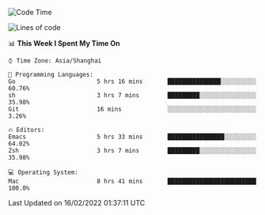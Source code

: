 <!--START_SECTION:waka-->
![Code Time](http://img.shields.io/badge/Code%20Time-615%20hrs%2040%20mins-blue)

![Lines of code](https://img.shields.io/badge/From%20Hello%20World%20I%27ve%20Written-22%20Thousand%20lines%20of%20code-blue)

📊 **This Week I Spent My Time On** 

```text
⌚︎ Time Zone: Asia/Shanghai

💬 Programming Languages: 
Go                       5 hrs 16 mins       ███████████████░░░░░░░░░░   60.76% 
sh                       3 hrs 7 mins        █████████░░░░░░░░░░░░░░░░   35.98% 
Git                      16 mins             ░░░░░░░░░░░░░░░░░░░░░░░░░   3.26%

🔥 Editors: 
Emacs                    5 hrs 33 mins       ████████████████░░░░░░░░░   64.02% 
Zsh                      3 hrs 7 mins        █████████░░░░░░░░░░░░░░░░   35.98%

💻 Operating System: 
Mac                      8 hrs 41 mins       █████████████████████████   100.0%

```


 Last Updated on 16/02/2022 01:37:11 UTC
<!--END_SECTION:waka-->

